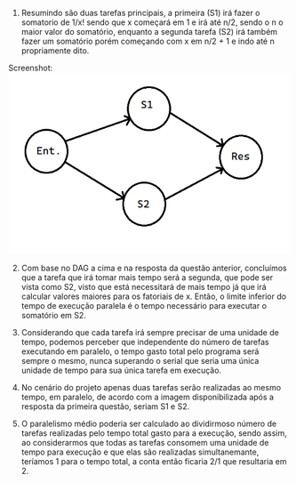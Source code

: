 1) Resumindo são duas tarefas principais, a primeira (S1) irá fazer o somatorio de 1/x! sendo que x começará em 1 e irá até n/2, sendo o n o maior valor do somatório, enquanto a segunda tarefa (S2) irá também fazer um somatório porém começando com x em n/2 + 1 e indo até n propriamente dito.

Screenshot:
![screenshot](https://github.com/MatheusFarias03/ComputacaoParalela/blob/main/ProjetoTartaruga/DecomposicaoTarefas/DAG.png) 

2) Com base no DAG a cima e na resposta da questão anterior, concluímos que a tarefa que irá tomar mais tempo será a segunda, que pode ser vista como S2, visto que está necessitará de mais tempo já que irá calcular valores maiores para os fatoriais de x. Então, o limite inferior do tempo de execução paralela é o tempo necessário para executar o somatório em S2.

3) Considerando que cada tarefa irá sempre precisar de uma unidade de tempo, podemos perceber que independente do número de tarefas executando em paralelo, o tempo gasto total pelo programa será sempre o mesmo, nunca superando o serial que seria uma única unidade de tempo para sua única tarefa em execução.

4) No cenário do projeto apenas duas tarefas serão realizadas ao mesmo tempo, em paralelo, de acordo com a imagem disponibilizada após a resposta da primeira questão, seriam S1 e S2.

5) O paralelismo médio poderia ser calculado ao dividirmoso número de tarefas realizadas pelo tempo total gasto para a execução, sendo assim, ao considerarmos que todas as tarefas consomem uma unidade de tempo para execução e que elas são realizadas simultanemante, teríamos 1 para o tempo total, a conta então ficaria  2/1 que resultaria em 2.
